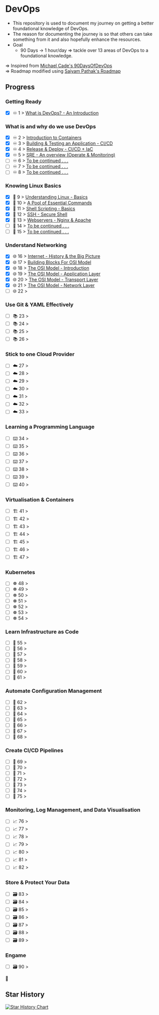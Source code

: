 # DevOps

- This repository is used to document my journey on getting a better foundational knowledge of DevOps. 
- The reason for documenting the journey is so that others can take something from it and also hopefully enhance the resources. 
- Goal
    - 90 Days -> 1 hour/day => tackle over 13 areas of DevOps to a foundational knowledge. 

=> Inspired from [Michael Cade's 90DaysOfDevOps](https://github.com/MichaelCade/90DaysOfDevOps) <br>
=> Roadmap modified using [Saiyam Pathak's Roadmap](https://youtu.be/7l_n97Mt0ko)

## Progress 

### Getting Ready

- [X] ♾️ 1 > [What is DevOps? - An Introduction](https://github.com/SreeniDevSecOps/DevOps/blob/main/Journey/Day01.md)

### What is and why do we use DevOps

- [X] ♾️ 2 > [Introduction to Containers](https://github.com/SreeniDevSecOps/DevOps/blob/main/Journey/Day02.md)
- [X] ♾️ 3 > [Building & Testing an Application - CI/CD](https://github.com/SreeniDevSecOps/DevOps/blob/main/Journey/Day03.md)
- [X] ♾️ 4 > [Release & Deploy - CI/CD + IaC](https://github.com/SreeniDevSecOps/DevOps/blob/main/Journey/Day04.md)
- [X] ♾️ 5 > [SRE - An overview (Operate & Monitoring)](https://github.com/SreeniDevSecOps/DevOps/blob/main/Journey/Day05.md)
- [ ] ♾️ 6 > [To be continued . . .](https://github.com/SreeniDevSecOps/DevOps/blob/main/Journey/Day06.md)
- [ ] ♾️ 7 > [To be continued . . .](https://github.com/SreeniDevSecOps/DevOps/blob/main/Journey/Day07.md)
- [ ] ♾️ 8 > [To be continued . . .](https://github.com/SreeniDevSecOps/DevOps/blob/main/Journey/Day08.md)

### Knowing Linux Basics

- [X] 🐧 9 > [Understanding Linux - Basics](https://github.com/SreeniDevSecOps/DevOps/blob/main/Journey/Day09.md)
- [X] 🐧 10 > [A Pool of Essential Commands](https://github.com/SreeniDevSecOps/DevOps/blob/main/Journey/Day10.md)
- [X] 🐧 11 > [Shell Scripting - Basics](https://github.com/SreeniDevSecOps/DevOps/blob/main/Journey/Day11.md)
- [X] 🐧 12 > [SSH - Secure Shell](https://github.com/SreeniDevSecOps/DevOps/blob/main/Journey/Day12.md)
- [X] 🐧 13 > [Webservers - Nginx & Apache](https://github.com/SreeniDevSecOps/DevOps/blob/main/Journey/Day13.md)
- [ ] 🐧 14 > [To be continued . . .](https://github.com/SreeniDevSecOps/DevOps/blob/main/Journey/Day14.md)
- [ ] 🐧 15 > [To be continued . . .](https://github.com/SreeniDevSecOps/DevOps/blob/main/Journey/Day15.md)

### Understand Networking

- [X] 🌐 16 > [Internet - History & the Big Picture](https://github.com/SreeniDevSecOps/DevOps/blob/main/Journey/Day16.md)
- [X] 🌐 17 > [Building Blocks For OSI Model](https://github.com/SreeniDevSecOps/DevOps/blob/main/Journey/Day17.md)
- [X] 🌐 18 > [The OSI Model -  Introduction](https://github.com/SreeniDevSecOps/DevOps/blob/main/Journey/OSI-Model/Introduction.md)
- [X] 🌐 19 > [The OSI Model - Application Layer](https://github.com/SreeniDevSecOps/DevOps/blob/main/Journey/OSI-Model/Application-layer.md)
- [X] 🌐 20 > [The OSI Model - Transport Layer](https://github.com/SreeniDevSecOps/DevOps/blob/main/Journey/OSI-Model/Transport-layer.md)
- [X] 🌐 21 > [The OSI Model - Network Layer](https://github.com/SreeniDevSecOps/DevOps/blob/main/Journey/OSI-Model/Network-layer.md)
- [ ] 🌐 22 >

### Use Git & YAML Effectively

- [ ] 📚 23 > 
- [ ] 📚 24 > 
- [ ] 📚 25 > 
- [ ] 📚 26 > 
 
### Stick to one Cloud Provider

- [ ] ☁️ 27 > 
- [ ] ☁️ 28 > 
- [ ] ☁️ 29 > 
- [ ] ☁️ 30 > 
- [ ] ☁️ 31 > 
- [ ] ☁️ 32 > 
- [ ] ☁️ 33 > 

### Learning a Programming Language

- [ ] ⌨️ 34 > 
- [ ] ⌨️ 35 > 
- [ ] ⌨️ 36 > 
- [ ] ⌨️ 37 > 
- [ ] ⌨️ 38 > 
- [ ] ⌨️ 39 > 
- [ ] ⌨️ 40 > 

### Virtualisation & Containers 

- [ ] 🏗️ 41 > 
- [ ] 🏗️ 42 > 
- [ ] 🏗️ 43 > 
- [ ] 🏗️ 44 > 
- [ ] 🏗️ 45 > 
- [ ] 🏗️ 46 > 
- [ ] 🏗️ 47 > 

### Kubernetes

- [ ] ☸ 48 > 
- [ ] ☸ 49 > 
- [ ] ☸ 50 > 
- [ ] ☸ 51 > 
- [ ] ☸ 52 > 
- [ ] ☸ 53 > 
- [ ] ☸ 54 > 

### Learn Infrastructure as Code

- [ ] 🤖 55 > 
- [ ] 🤖 56 > 
- [ ] 🤖 57 > 
- [ ] 🤖 58 > 
- [ ] 🤖 59 > 
- [ ] 🤖 60 > 
- [ ] 🤖 61 > 

### Automate Configuration Management

- [ ] 📜 62 > 
- [ ] 📜 63 > 
- [ ] 📜 64 > 
- [ ] 📜 65 > 
- [ ] 📜 66 > 
- [ ] 📜 67 > 
- [ ] 📜 68 > 

### Create CI/CD Pipelines 

- [ ] 🔄 69 > 
- [ ] 🔄 70 >
- [ ] 🔄 71 > 
- [ ] 🔄 72 > 
- [ ] 🔄 73 > 
- [ ] 🔄 74 > 
- [ ] 🔄 75 > 

### Monitoring, Log Management, and Data Visualisation

- [ ] 📈 76 > 
- [ ] 📈 77 > 
- [ ] 📈 78 > 
- [ ] 📈 79 > 
- [ ] 📈 80 > 
- [ ] 📈 81 > 
- [ ] 📈 82 > 

### Store & Protect Your Data

- [ ] 🗃️ 83 > 
- [ ] 🗃️ 84 > 
- [ ] 🗃️ 85 > 
- [ ] 🗃️ 86 >
- [ ] 🗃️ 87 > 
- [ ] 🗃️ 88 > 
- [ ] 🗃️ 89 >

### Engame

- [ ] 🗃️ 90 > 

🚧

## Star History

[![Star History Chart](https://api.star-history.com/svg?repos=SreeniDevSecOps/DevOps/DevOps-90&type=Timeline)](https://star-history.com/#SreeniDevSecOps/DevOps/DevOps-90&Timeline)

